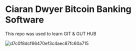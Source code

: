 # Ciaran Dwyer Bitcoin Banking Software

This repo was used to learn GIT & GUT HUB

![d7c0f8dcf66470ef3c4aec87fc60a715](https://user-images.githubusercontent.com/114580079/193876495-0913497a-7232-4786-a460-bd8d5b79e2b1.jpeg)
